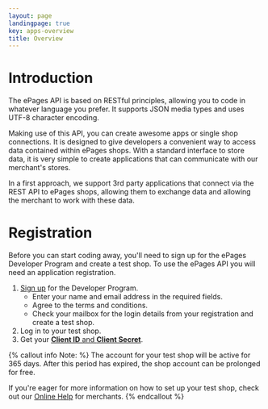 ```yaml
---
layout: page
landingpage: true
key: apps-overview
title: Overview
---
```


# Introduction

The ePages API is based on RESTful principles, allowing you to code in whatever language you prefer. It supports JSON media types and uses UTF-8 character encoding.

Making use of this API, you can create awesome apps or single shop connections. It is designed to give developers a convenient way to access data contained within ePages shops. With a standard interface to store data, it is very simple to create applications that can communicate with our merchant's stores.

In a first approach, we support 3rd party applications that connect via the REST API to ePages shops, allowing them to exchange data and allowing the merchant to work with these data.

# Registration

Before you can start coding away, you'll need to sign up for the ePages Developer Program and create a test shop. To use the ePages API you will need an application registration.

1. [Sign up](http://www.epages.com/en/partner/developer-program/) for the Developer Program.
    * Enter your name and email address in the required fields.
    * Agree to the terms and conditions.
    * Check your mailbox for the login details from your registration and create a test shop.
2. Log in to your test shop.
3. Get your [**Client ID** and **Client Secret**](page:apps-create#get-your-credentials).

{% callout info Note: %}
The account for your test shop will be active for 365 days. After this period has expired, the shop account can be prolonged for free.

If you're eager for more information on how to set up your test shop, check out our [Online Help](https://www.online-help-center.com/) for merchants.
{% endcallout %}
